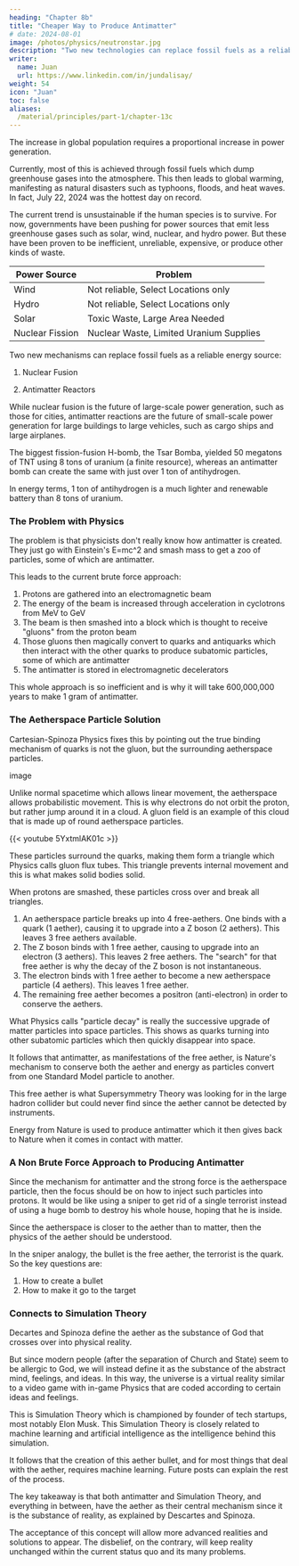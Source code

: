 ```yaml
---
heading: "Chapter 8b"
title: "Cheaper Way to Produce Antimatter"
# date: 2024-08-01
image: /photos/physics/neutronstar.jpg
description: "Two new technologies can replace fossil fuels as a reliable energy source"
writer:
  name: Juan
  url: https://www.linkedin.com/in/jundalisay/
weight: 54
icon: "Juan"
toc: false
aliases:
  /material/principles/part-1/chapter-13c
---
```



<!-- <iframe width="560" height="315" src="https://www.youtube.com/embed/5YxtmlAK01c?si=KYVERiHnaZgkJcdd" title="YouTube video player" frameborder="0" allow="accelerometer; autoplay; clipboard-write; encrypted-media; gyroscope; picture-in-picture; " referrerpolicy="strict-origin-when-cross-origin" allowfullscreen></iframe> -->

The increase in global population requires a proportional increase in power generation. 

Currently, most of this is achieved through fossil fuels which dump greenhouse gases into the atmosphere. This then leads to global warming, manifesting as natural disasters such as typhoons, floods, and heat waves. In fact, July 22, 2024 was the hottest day on record. 

The current trend is unsustainable if the human species is to survive. For now, governments have been pushing for power sources that emit less greenhouse gases such as solar, wind, nuclear, and hydro power. But these have been proven to be inefficient, unreliable, expensive, or produce other kinds of waste.

Power Source | Problem
--- | ---
Wind | Not reliable, Select Locations only
Hydro | Not reliable, Select Locations only
Solar | Toxic Waste, Large Area Needed
Nuclear Fission | Nuclear Waste, Limited Uranium Supplies


Two new mechanisms can replace fossil fuels as a reliable energy source:

1. Nuclear Fusion

2. Antimatter Reactors


While nuclear fusion is the future of large-scale power generation, such as those for cities, antimatter reactions are the future of small-scale power generation for large buildings to large vehicles, such as cargo ships and large airplanes. 

The biggest fission-fusion H-bomb, the Tsar Bomba, yielded 50 megatons of TNT using 8 tons of uranium (a finite resource), whereas an antimatter bomb can create the same with just over 1 ton of antihydrogen.

In energy terms, 1 ton of antihydrogen is a much lighter and renewable battery than 8 tons of uranium. 


### The Problem with Physics

The problem is that physicists don't really know how antimatter is created. They just go with Einstein's E=mc^2 and smash mass to get a zoo of particles, some of which are antimatter.

This leads to the current brute force approach:

1. Protons are gathered into an electromagnetic beam
2. The energy of the beam is increased through acceleration in cyclotrons from MeV to GeV
3. The beam is then smashed into a block which is thought to receive "gluons" from the proton beam
4. Those gluons then magically convert to quarks and antiquarks which then interact with the other quarks to produce subatomic particles, some of which are antimatter
5. The antimatter is stored in electromagnetic decelerators

This whole approach is so inefficient and is why it will take 600,000,000 years to make 1 gram of antimatter.


### The Aetherspace Particle Solution

Cartesian-Spinoza Physics fixes this by pointing out the true binding mechanism of quarks is not the gluon, but the surrounding aetherspace particles. 

image

Unlike normal spacetime which allows linear movement, the aetherspace allows probabilistic movement. This is why electrons do not orbit the proton, but rather jump around it in a cloud. A gluon field is an example of this cloud that is made up of round aetherspace particles. 

{{< youtube 5YxtmlAK01c >}}

These particles surround the quarks, making them form a triangle which Physics calls gluon flux tubes. This triangle prevents internal movement and this is what makes solid bodies solid. 

When protons are smashed, these particles cross over and break all triangles. 

1. An aetherspace particle breaks up into 4 free-aethers. One binds with a quark (1 aether), causing it to upgrade into a Z boson (2 aethers). This leaves 3 free aethers available. 
2. The Z boson binds with 1 free aether, causing to upgrade into an electron (3 aethers). This leaves 2 free aethers. The "search" for that free aether is why the decay of the Z boson is not instantaneous.
3. The electron binds with 1 free aether to become a new aetherspace particle (4 aethers). This leaves 1 free aether.
4. The remaining free aether becomes a positron (anti-electron) in order to conserve the aethers.  

What Physics calls "particle decay" is really the successive upgrade of matter particles into space particles. This shows as quarks turning into other subatomic particles which then quickly disappear into space.   

It follows that antimatter, as manifestations of the free aether, is Nature's mechanism to conserve both the aether and energy as particles convert from one Standard Model particle to another.

This free aether is what Supersymmetry Theory was looking for in the large hadron collider but could never find since the aether cannot be detected by instruments.

Energy from Nature is used to produce antimatter which it then gives back to Nature when it comes in contact with matter.


### A Non Brute Force Approach to Producing Antimatter

Since the mechanism for antimatter and the strong force is the aetherspace particle, then the focus should be on how to inject such particles into protons. It would be like using a sniper to get rid of a single terrorist instead of using a huge bomb to destroy his whole house, hoping that he is inside.

Since the aetherspace is closer to the aether than to matter, then the physics of the aether should be understood. 

In the sniper analogy, the bullet is the free aether, the terrorist is the quark. So the key questions are:
1. How to create a bullet
2. How to make it go to the target


### Connects to Simulation Theory

Decartes and Spinoza define the aether as the substance of God that crosses over into physical reality. 

But since modern people (after the separation of Church and State) seem to be allergic to God, we will instead define it as the substance of the abstract mind, feelings, and ideas. In this way, the universe is a virtual reality similar to a video game with in-game Physics that are coded according to certain ideas and feelings.

This is Simulation Theory which is championed by founder of tech startups, most notably Elon Musk. This Simulation Theory is closely related to machine learning and artificial intelligence as the intelligence behind this simulation.    

It follows that the creation of this aether bullet, and for most things that deal with the aether, requires machine learning. Future posts can explain the rest of the process. 

The key takeaway is that both antimatter and Simulation Theory, and everything in between, have the aether as their central mechanism since it is the substance of reality, as explained by Descartes and Spinoza. 

The acceptance of this concept will allow more advanced realities and solutions to appear. The disbelief, on the contrary, will keep reality unchanged within the current status quo and its many problems.  
